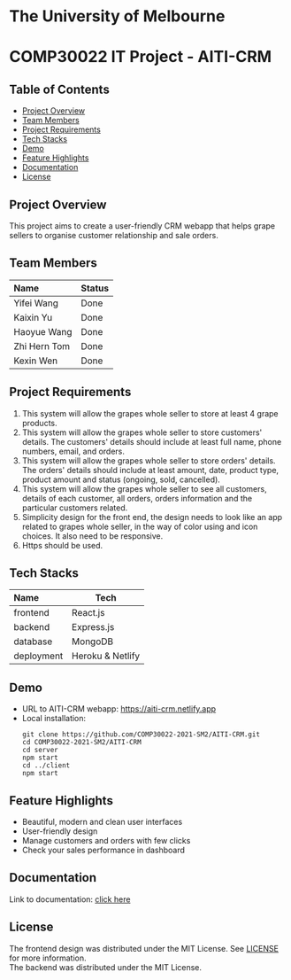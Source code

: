# The University of Melbourne
# COMP30022 IT Project - AITI-CRM

## Table of Contents
  * [Project Overview](#project-overview)
  * [Team Members](#team-members)
  * [Project Requirements](#project-requirements)
  * [Tech Stacks](#tech-stacks)
  * [Demo](#demo)
  * [Feature Highlights](#feature-highlights)
  * [Documentation](#documentation)
  * [License](#license)

## Project Overview
This project aims to create a user-friendly CRM webapp that helps grape sellers to organise customer relationship and sale orders.

## Team Members

| Name         |   Status |
| :---         |   -----  |
| Yifei Wang   |   Done   |
| Kaixin Yu    |   Done   |
| Haoyue Wang  |   Done   |
| Zhi Hern Tom |   Done   |
| Kexin Wen    |   Done   |

## Project Requirements
1. This system will allow the grapes whole seller to store at least 4 grape products.<br />
2. This system will allow the grapes whole seller to store customers' details. The customers' details should include at least full name, phone numbers, email, and orders.<br />
3. This system will allow the grapes whole seller to store orders' details. The orders' details should include at least amount, date, product type, product amount and status (ongoing, sold, cancelled).<br />
4. This system will allow the grapes whole seller to see all customers, details of each customer, all orders,  orders information and the particular customers related.<br />
5. Simplicity design for the front end, the design needs to look like an app related to grapes whole seller, in the way of color using and icon choices. It also need to be responsive.<br />
6. Https should be used.

## Tech Stacks

| Name       |   Tech             |
| :---       |   -----            |
| frontend   |   React.js         |
| backend    |   Express.js       |
| database   |   MongoDB          |
| deployment |   Heroku & Netlify |

## Demo
- URL to AITI-CRM webapp: https://aiti-crm.netlify.app
- Local installation:
    ```
    git clone https://github.com/COMP30022-2021-SM2/AITI-CRM.git
    cd COMP30022-2021-SM2/AITI-CRM
    cd server
    npm start
    cd ../client
    npm start
    ```

## Feature Highlights
- Beautiful, modern and clean user interfaces
- User-friendly design
- Manage customers and orders with few clicks
- Check your sales performance in dashboard

## Documentation
Link to documentation: [click here](https://unimelbcloud.sharepoint.com/:o:/t/ITProject359/Et7eHCrn7k5PhQlJ5L_9NVQBE5y05-dyrEROxG0Vhsia3Q?e=w2vA8y)

## License
The frontend design was distributed under the MIT License. See [LICENSE](https://github.com/minimal-ui-kit/minimal.free/blob/main/LICENSE.md) for more information.<br />
The backend was distributed under the MIT License.
